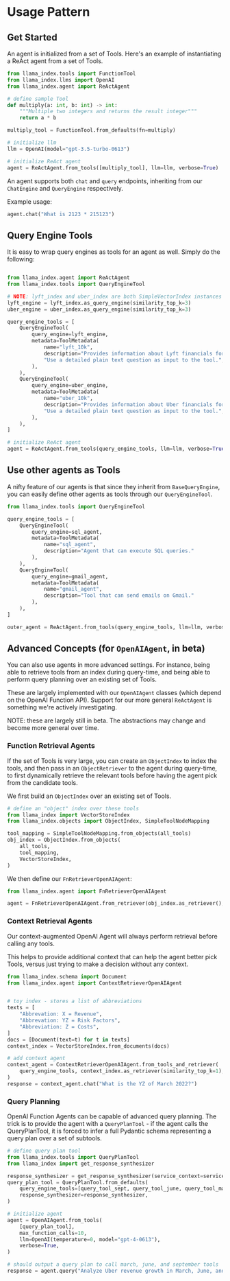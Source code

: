 # Usage Pattern

## Get Started

An agent is initialized from a set of Tools. Here's an example of instantiating a ReAct
agent from a set of Tools.

```python
from llama_index.tools import FunctionTool
from llama_index.llms import OpenAI
from llama_index.agent import ReActAgent

# define sample Tool
def multiply(a: int, b: int) -> int:
    """Multiple two integers and returns the result integer"""
    return a * b

multiply_tool = FunctionTool.from_defaults(fn=multiply)

# initialize llm
llm = OpenAI(model="gpt-3.5-turbo-0613")

# initialize ReAct agent
agent = ReActAgent.from_tools([multiply_tool], llm=llm, verbose=True)
```

An agent supports both `chat` and `query` endpoints, inheriting from our `ChatEngine` and `QueryEngine` respectively.

Example usage:
```python
agent.chat("What is 2123 * 215123")
```


## Query Engine Tools

It is easy to wrap query engines as tools for an agent as well. Simply do the following:

```python

from llama_index.agent import ReActAgent
from llama_index.tools import QueryEngineTool

# NOTE: lyft_index and uber_index are both SimpleVectorIndex instances
lyft_engine = lyft_index.as_query_engine(similarity_top_k=3)
uber_engine = uber_index.as_query_engine(similarity_top_k=3)

query_engine_tools = [
    QueryEngineTool(
        query_engine=lyft_engine,
        metadata=ToolMetadata(
            name="lyft_10k",
            description="Provides information about Lyft financials for year 2021. "
            "Use a detailed plain text question as input to the tool.",
        ),
    ),
    QueryEngineTool(
        query_engine=uber_engine,
        metadata=ToolMetadata(
            name="uber_10k",
            description="Provides information about Uber financials for year 2021. "
            "Use a detailed plain text question as input to the tool.",
        ),
    ),
]

# initialize ReAct agent
agent = ReActAgent.from_tools(query_engine_tools, llm=llm, verbose=True)

```

## Use other agents as Tools

A nifty feature of our agents is that since they inherit from `BaseQueryEngine`, you can easily define other agents as tools
through our `QueryEngineTool`. 

```python
from llama_index.tools import QueryEngineTool

query_engine_tools = [
    QueryEngineTool(
        query_engine=sql_agent,
        metadata=ToolMetadata(
            name="sql_agent",
            description="Agent that can execute SQL queries."
        ),
    ),
    QueryEngineTool(
        query_engine=gmail_agent,
        metadata=ToolMetadata(
            name="gmail_agent",
            description="Tool that can send emails on Gmail."
        ),
    ),
]

outer_agent = ReActAgent.from_tools(query_engine_tools, llm=llm, verbose=True)
```

## Advanced Concepts (for `OpenAIAgent`, in beta)

You can also use agents in more advanced settings. For instance, being able to retrieve tools from an index during query-time, and
being able to perform query planning over an existing set of Tools.

These are largely implemented with our `OpenAIAgent` classes (which depend on the OpenAI Function API). Support
for our more general `ReActAgent` is something we're actively investigating.

NOTE: these are largely still in beta. The abstractions may change and become more general over time.

### Function Retrieval Agents

If the set of Tools is very large, you can create an `ObjectIndex` to index the tools, and then pass in an `ObjectRetriever` to the agent during query-time, to first dynamically retrieve the relevant tools before having the agent pick from the candidate tools.

We first build an `ObjectIndex` over an existing set of Tools.

```python
# define an "object" index over these tools
from llama_index import VectorStoreIndex
from llama_index.objects import ObjectIndex, SimpleToolNodeMapping

tool_mapping = SimpleToolNodeMapping.from_objects(all_tools)
obj_index = ObjectIndex.from_objects(
    all_tools,
    tool_mapping,
    VectorStoreIndex,
)
```

We then define our `FnRetrieverOpenAIAgent`:

```python
from llama_index.agent import FnRetrieverOpenAIAgent

agent = FnRetrieverOpenAIAgent.from_retriever(obj_index.as_retriever(), verbose=True)
```

### Context Retrieval Agents

Our context-augmented OpenAI Agent will always perform retrieval before calling any tools.

This helps to provide additional context that can help the agent better pick Tools, versus
just trying to make a decision without any context.

```python
from llama_index.schema import Document
from llama_index.agent import ContextRetrieverOpenAIAgent


# toy index - stores a list of abbreviations
texts = [
    "Abbrevation: X = Revenue",
    "Abbrevation: YZ = Risk Factors",
    "Abbreviation: Z = Costs",
]
docs = [Document(text=t) for t in texts]
context_index = VectorStoreIndex.from_documents(docs)

# add context agent
context_agent = ContextRetrieverOpenAIAgent.from_tools_and_retriever(
    query_engine_tools, context_index.as_retriever(similarity_top_k=1), verbose=True
)
response = context_agent.chat("What is the YZ of March 2022?")
```

### Query Planning

OpenAI Function Agents can be capable of advanced query planning. The trick is to provide the agent
with a `QueryPlanTool` - if the agent calls the QueryPlanTool, it is forced to infer a full Pydantic schema representing a query
plan over a set of subtools.

```python
# define query plan tool
from llama_index.tools import QueryPlanTool
from llama_index import get_response_synthesizer

response_synthesizer = get_response_synthesizer(service_context=service_context)
query_plan_tool = QueryPlanTool.from_defaults(
    query_engine_tools=[query_tool_sept, query_tool_june, query_tool_march],
    response_synthesizer=response_synthesizer,
)

# initialize agent
agent = OpenAIAgent.from_tools(
    [query_plan_tool],
    max_function_calls=10,
    llm=OpenAI(temperature=0, model="gpt-4-0613"),
    verbose=True,
)

# should output a query plan to call march, june, and september tools
response = agent.query("Analyze Uber revenue growth in March, June, and September")

```